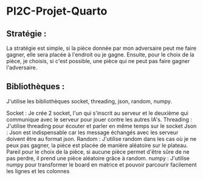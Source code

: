 # PI2C-Projet-Quarto

## Stratégie : 

La stratégie est simple, si la pièce donnée par mon adversaire peut me faire gagner, elle sera placée à l'endroit ou je gagne.  Ensuite, pour le choix de la pièce, je choisis, si c'est possible, une pièce qui ne peut pas faire gagner l'adversaire.  

## Bibliothèques : 

J'utilise les bibliothèques socket, threading, json, random, numpy. 

Socket : Je crée 2 socket, l'un qui s'inscrit au serveur et le deuxième qui communique avec le serveur pour jouer contre les autres IA's. 
Threading : J'utilise threading pour écouter et parler en même temps sur le socket
Json : Json est indispensable car les message échangés avec les serveur doivent être au format json. 
Random : J'utilise random dans les cas où je ne peux pas gagner, la pièce est placée de manière aléatoire sur le plateau.  Pareil pour le choix de la pièce, si aucune pièce permet d'être sûre de ne pas perdre, il prend une pièce aléatoire grâce à random. 
numpy : J'utilise numpy pour transformer le board en matrice et pouvoir parcourir facilement les lignes et les colonnes 
